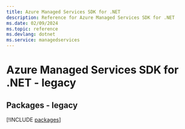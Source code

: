 ```yaml
---
title: Azure Managed Services SDK for .NET
description: Reference for Azure Managed Services SDK for .NET
ms.date: 02/09/2024
ms.topic: reference
ms.devlang: dotnet
ms.service: managedservices
---
```

# Azure Managed Services SDK for .NET - legacy
## Packages - legacy
[!INCLUDE [packages](managed-services-index.md)]